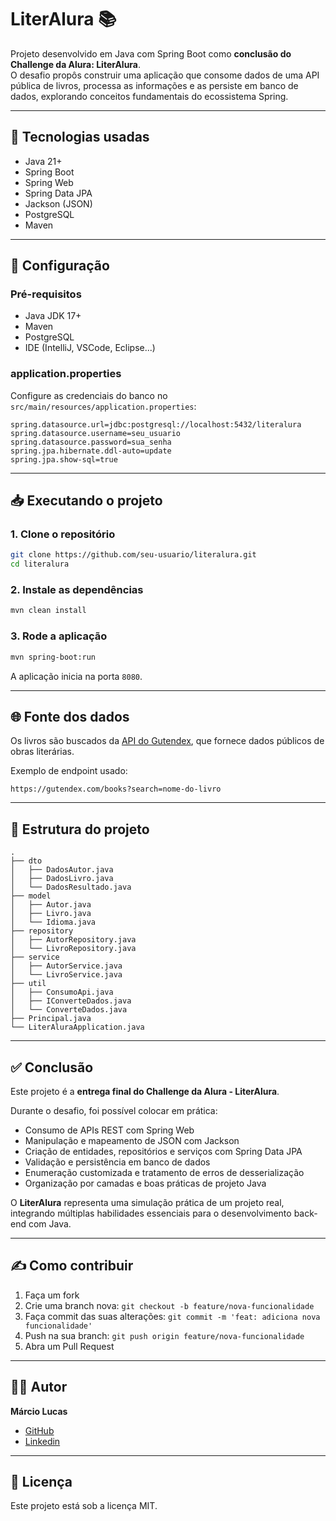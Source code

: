 # LiterAlura 📚

Projeto desenvolvido em Java com Spring Boot como **conclusão do Challenge da Alura: LiterAlura**.  
O desafio propôs construir uma aplicação que consome dados de uma API pública de livros, processa as informações e as persiste em banco de dados, explorando conceitos fundamentais do ecossistema Spring.

---

## 🚀 Tecnologias usadas

- Java 21+
- Spring Boot
- Spring Web
- Spring Data JPA
- Jackson (JSON)
- PostgreSQL
- Maven

---

## 🔧 Configuração

### Pré-requisitos

- Java JDK 17+
- Maven
- PostgreSQL 
- IDE (IntelliJ, VSCode, Eclipse...)

### application.properties

Configure as credenciais do banco no `src/main/resources/application.properties`:

```properties
spring.datasource.url=jdbc:postgresql://localhost:5432/literalura
spring.datasource.username=seu_usuario
spring.datasource.password=sua_senha
spring.jpa.hibernate.ddl-auto=update
spring.jpa.show-sql=true
```

---

## 📥 Executando o projeto

### 1. Clone o repositório

```bash
git clone https://github.com/seu-usuario/literalura.git
cd literalura
```

### 2. Instale as dependências

```bash
mvn clean install
```

### 3. Rode a aplicação

```bash
mvn spring-boot:run
```

A aplicação inicia na porta `8080`.

---

## 🌐 Fonte dos dados

Os livros são buscados da [API do Gutendex](https://gutendex.com/), que fornece dados públicos de obras literárias.

Exemplo de endpoint usado:

```
https://gutendex.com/books?search=nome-do-livro
```

---

## 🧠 Estrutura do projeto

```text
.
├── dto
│   ├── DadosAutor.java
│   ├── DadosLivro.java
│   └── DadosResultado.java
├── model
│   ├── Autor.java
│   ├── Livro.java
│   └── Idioma.java
├── repository
│   ├── AutorRepository.java
│   └── LivroRepository.java
├── service
│   ├── AutorService.java
│   └── LivroService.java
├── util
│   ├── ConsumoApi.java
│   ├── IConverteDados.java
│   └── ConverteDados.java
├── Principal.java
└── LiterAluraApplication.java
```

---

## ✅ Conclusão

Este projeto é a **entrega final do Challenge da Alura - LiterAlura**.

Durante o desafio, foi possível colocar em prática:

- Consumo de APIs REST com Spring Web
- Manipulação e mapeamento de JSON com Jackson
- Criação de entidades, repositórios e serviços com Spring Data JPA
- Validação e persistência em banco de dados
- Enumeração customizada e tratamento de erros de desserialização
- Organização por camadas e boas práticas de projeto Java

O **LiterAlura** representa uma simulação prática de um projeto real, integrando múltiplas habilidades essenciais para o desenvolvimento back-end com Java.

---

## ✍️ Como contribuir

1. Faça um fork
2. Crie uma branch nova: `git checkout -b feature/nova-funcionalidade`
3. Faça commit das suas alterações: `git commit -m 'feat: adiciona nova funcionalidade'`
4. Push na sua branch: `git push origin feature/nova-funcionalidade`
5. Abra um Pull Request

---

## 🧑‍💻 Autor

**Márcio Lucas**

- [GitHub](https://github.com/marcioluca)
- [Linkedin](https://www.linkedin.com/in/marcio-lucas-dev/)

---

## 📜 Licença

Este projeto está sob a licença MIT.